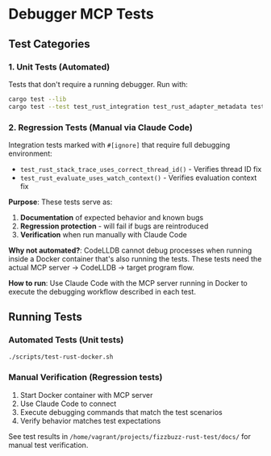 # Debugger MCP Tests

## Test Categories

### 1. Unit Tests (Automated)
Tests that don't require a running debugger. Run with:
```bash
cargo test --lib
cargo test --test test_rust_integration test_rust_adapter_metadata test_rust_adapter_command
```

### 2. Regression Tests (Manual via Claude Code)
Integration tests marked with `#[ignore]` that require full debugging environment:
- `test_rust_stack_trace_uses_correct_thread_id()` - Verifies thread ID fix
- `test_rust_evaluate_uses_watch_context()` - Verifies evaluation context fix

**Purpose**: These tests serve as:
1. **Documentation** of expected behavior and known bugs
2. **Regression protection** - will fail if bugs are reintroduced
3. **Verification** when run manually with Claude Code

**Why not automated?**: CodeLLDB cannot debug processes when running inside a Docker container that's also running the tests. These tests need the actual MCP server → CodeLLDB → target program flow.

**How to run**: Use Claude Code with the MCP server running in Docker to execute the debugging workflow described in each test.

## Running Tests

### Automated Tests (Unit tests)
```bash
./scripts/test-rust-docker.sh
```

### Manual Verification (Regression tests)
1. Start Docker container with MCP server
2. Use Claude Code to connect
3. Execute debugging commands that match the test scenarios
4. Verify behavior matches test expectations

See test results in `/home/vagrant/projects/fizzbuzz-rust-test/docs/` for manual test verification.
